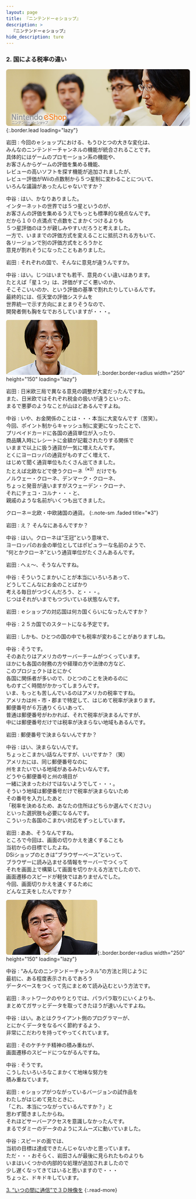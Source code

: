 ```yaml
---
layout: page
title: 『ニンテンドーｅショップ』
description: >
  『ニンテンドーｅショップ』
hide_description: ture
---
```


### 2. 国による税率の違い

![](/interviews/jp/3ds/eshop/vol1/img/mainvisual2.jpg){:.border.lead loading="lazy"}

岩田
: 今回のｅショップにおける、もうひとつの大きな変化は、<br>みんなのニンテンドーチャンネルの機能が統合されることです。<br>具体的にはゲームのプロモーション系の機能や、<br>お客さんからゲームの評価を集める機能、<br>レビューの高いソフトを探す機能が追加されましたが、<br>レビュー評価がWiiの点数制から５つ星制に変わることについて、<br>いろんな議論があったんじゃないですか？

中谷
: はい、かなりありました。<br>インターネットの世界では５つ星というのが、<br>お客さんの評価を集めるうえでもっとも標準的な視点なんです。<br>だから１００点満点で点数をこまかくつけるよりも<br>５つ星評価のほうが親しみやすいだろうと考えました。<br>一方で、いままでの評価方式を変えることに抵抗される方もいて、<br>各リージョンで別の評価方式をとろうかと<br>意見が割れそうになったこともありました。

岩田
: それぞれの国で、そんなに意見が違うんですか。

中谷
: はい。じつはいまでも若干、意見のくい違いはあります。<br>たとえば「星１つ」は、評価がすごく悪いのか、<br>そこそこいいのか、という評価の基準で割れたりしているんです。<br>最終的には、任天堂の評価システムを<br>世界統一で示す方向にまとまりそうなので、<br>開発者側も胸をなでおろしていますが・・・。

![](/interviews/jp/3ds/eshop/vol1/img/photo6.jpg){:.border.border-radius width="250" height="150"  loading="lazy"}

岩田
: 日米欧三局で異なる意見の調整が大変だったんですね。<br>また、日米欧ではそれぞれ税金の扱いが違うといった、<br>まるで悪夢のようなことが山ほどあるんですよね。

中谷
: いや、お金関係のことは・・・本当に大変なんです（苦笑）。<br>今回、ポイント制からキャッシュ制に変更になったことで、<br>プリペイドカードに各国の通貨単位が入ったり、<br>商品購入時にレシートに金額が記載されたりする関係で<br>いままで以上に扱う通貨が一気に増えたんです。<br>とくにヨーロッパの通貨がものすごく増えて、<br>はじめて聞く通貨単位もたくさん出てきました。<br>たとえば北欧などで使うクローネ<sup>（※3）</sup>だけでも<br>ノルウェー・クローネ、デンマーク・クローネ、<br>ちょっと発音が違いますがスウェーデン・クローナ、<br>それにチェコ・コルナ・・・と、<br>親戚のような名前がいくつも出てきました。


クローネ＝北欧・中欧諸国の通貨。
{:.note-sm .faded title="※3"}

岩田
: え？ そんなにあるんですか？

中谷
: はい。クローネは“王冠”という意味で、<br>ヨーロッパのお金の単位としてはポピュラーな名前のようで、<br>“何とかクローネ”という通貨単位がたくさんあるんです。

岩田
: へぇ～、そうなんですね。

中谷
: そういうこまかいことが本当にいろいろあって、<br>どうしてこんなにお金のことばかり<br>考える毎日がつづくんだろう、と・・・。<br>じつはそれがいまでもつづいている状態なんです。

岩田
: ｅショップの対応国は何カ国くらいになったんですか？

中谷
: ２５カ国でのスタートになる予定です。

岩田
: しかも、ひとつの国の中でも税率が変わることがありますしね。

中谷
: そうです。<br>そのあたりはアメリカのサーバーチームがつくっています。<br>ほかにも各国の財務の方や経理の方や法律の方など、<br>このプロジェクトはとにかく<br>各国に関係者が多いので、ひとつのことを決めるのに<br>ものすごく時間がかかってしまうんです。<br>いま、もっとも苦しんでいるのはアメリカの税率ですね。<br>アメリカは州・市・郡まで特定して、はじめて税率が決まります。<br>郵便番号が６万通りくらいあって、<br>普通は郵便番号がわかれば、それで税率が決まるんですが、<br>中には郵便番号だけでは税率が決まらない地域もあるんです。

岩田
: 郵便番号で決まらないんですか？

中谷
: はい、決まらないんです。<br>ちょっとこまかい話なんですが、いいですか？（笑）<br>アメリカには、同じ郵便番号なのに<br>州をまたいでいる地域があるみたいなんです。<br>どうやら郵便番号と州の境目が<br>一緒に決まったわけではないようでして・・・。<br>そういう地域は郵便番号だけで税率が決まらないため<br>その番号を入力したあと<br>「税率を決めるため、あなたの住所はどちらか選んでください」<br>といった選択肢も必要になるんです。<br>こういった各国のこまかい対応をずっとしています。

岩田
: ああ、そうなんですね。<br>ところで今回は、画面の切りかえを速くすることも<br>当初からの目標でしたよね。<br>DSiショップのときは“ブラウザーベース”といって、<br>ブラウザーに読み込ませる情報をサーバーでつくって<br>それを画面上で構築して画面を切りかえる方法でしたので、<br>画面遷移のスピードが軽快ではありませんでした。<br>今回、画面切りかえを速くするために<br>どんな工夫をしたんですか？

![](/interviews/jp/3ds/eshop/vol1/img/photo7.jpg){:.border.border-radius width="250" height="150"  loading="lazy"}

中谷
: “みんなのニンテンドーチャンネル”の方法と同じように<br>最初に、ある程度表示されるであろう<br>データベースをつくって先にまとめて読み込むという方法です。

岩田
: ネットワークのやりとりでは、パラパラ取りにいくよりも、<br>まとめてガサッとデータを取ってきたほうが速いんですよね。

中谷
: はい。あとはクライアント側のプログラマーが、<br>とにかくデータをなるべく節約するよう、<br>非常にこだわりを持ってやってくれています。

岩田
: そのケチケチ精神の積み重ねが、<br>画面遷移のスピードにつながるんですね。

中谷
: そうです。<br>こうしたいろいろなこまかくて地味な努力を<br>積み重ねています。

岩田
: ｅショップがつながっているバージョンの試作品を<br>わたしがはじめて見たときに、<br>「これ、本当につながっているんですか？」と<br>思わず聞きましたからね。<br>それほどサーバーアクセスを意識しなかったんです。<br>まるでダミーのデータのようにスムーズに動いていました。

中谷
: スピードの面では、<br>当初の目標は達成できたんじゃないかと思っています。<br>ただ・・・おそらく、岩田さんが最後に見られたものよりも<br>いまはいくつかの内部的な処理が追加されましたので<br>少し遅くなってきてはいると思いますので・・・<br>ちょっと、ドキドキしています。



[3. “いつの間に通信”で３Ｄ映像を](3.md)
{:.read-more}
